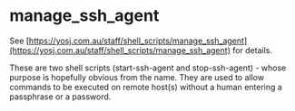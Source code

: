 # manage_ssh_agent

See
[https://yosj.com.au/staff/shell_scripts/manage_ssh_agent](https://yosj.com.au/staff/shell_scripts/manage_ssh_agent)
for details.

These are two shell scripts (start-ssh-agent and stop-ssh-agent) - whose purpose is hopefully obvious from the name.
They are used to allow commands to be executed on remote host(s) without a human entering a passphrase or a password.
